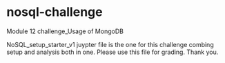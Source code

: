 # nosql-challenge
Module 12 challenge_Usage of MongoDB

NoSQL_setup_starter_v1 juypter file is the one for this challenge combing setup and analysis both in one. Please use this file for grading. Thank you.
